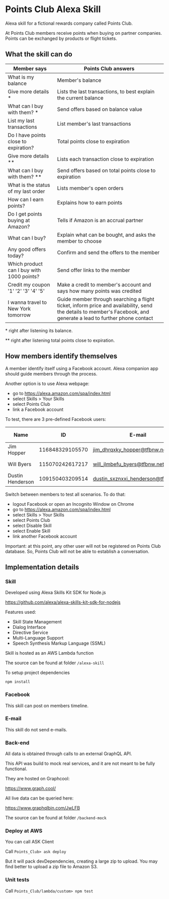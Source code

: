 # Points Club Alexa Skill
Alexa skill for a fictional rewards company called Points Club.

At Points Club members receive points when buying on partner companies. Points can be exchanged by products or flight tickets.


## What the skill can do

| Member says                               | Points Club answers                                                      |
| ----------------------------------------- | ------------------------------------------------------------------------ |
| What is my balance                        | Member's balance                                                         |
| Give more details *                       | Lists the last transactions, to best explain the current balance         |
| What can I buy with them? *               | Send offers based on balance value                                       |
| List my last transactions                 | List member's last transactions                                          |
| Do I have points close to expiration?     | Total points close to expiration                                         |
| Give more details **                      | Lists each transaction close to expiration                               |
| What can I buy with them? **              | Send offers based on total points close to expiration                    |
| What is the status of my last order       | Lists member's open orders                                               |
| How can I earn points?                    | Explains how to earn points                                              |
| Do I get points buying at Amazon?         | Tells if Amazon is an accrual partner                                    |
| What can I buy?                           | Explain what can be bought, and asks the member to choose                |
| Any good offers today?                    | Confirm and send the offers to the member                                |
| Which product can I buy with 1000 points? | Send offer links to the member                                           |
| Credit my coupon '1' '2' '3' '4' '5'      | Make a credit to member's account and says how many points was credited  |
| I wanna travel to New York tomorrow       | Guide member through searching a flight ticket, inform price and availability, send the details to member's Facebook, and generate a lead to further phone contact |

\* right after listening its balance.

\*\* right after listening total points close to expiration.


## How members identify themselves

A member identify itself using a Facebook account.
Alexa companion app should guide members through the process.

Another option is to use Alexa webpage:
* go to https://alexa.amazon.com/spa/index.html
* select Skills > Your Skills
* select Points Club
* link a Facebook account

To test, there are 3 pre-defined Facebook users:

| Name                 | ID                 | E-mail                              | Member profile  |
| -------------------- | ------------------ | ----------------------------------- | --------------- |
| Jim Hopper           | 116848329105570	| jim_dhrqxky_hopper@tfbnw.net        | VIP member      |
| Will Byers           | 115070242617217	| will_jlmbefu_byers@tfbnw.net        | Standard member |
| Dustin Henderson     | 109150403209514	| dustin_sxznxxi_henderson@tfbnw.net  | New member      |

Switch between members to test all scenarios. To do that:

* logout Facebook or open an Incognito Window on Chrome
* go to https://alexa.amazon.com/spa/index.html
* select Skills > Your Skills
* select Points Club
* select Disable Skill
* select Enable Skill
* link another Facebook account

Important: at this point, any other user will not be registered on Points Club database. 
So, Points Club will not be able to establish a conversation.


## Implementation details

### Skill

Developed using Alexa Skills Kit SDK for Node.js

https://github.com/alexa/alexa-skills-kit-sdk-for-nodejs

Features used:

* Skill State Management
* Dialog Interface
* Directive Service
* Multi-Language Support
* Speech Synthesis Markup Language (SSML)

Skill is hosted as an AWS Lambda function

The source can be found at folder `/alexa-skill`

To setup project dependencies

`npm install`


### Facebook

This skill can post on members timeline.


### E-mail

This skill do not send e-mails.


### Back-end

All data is obtained through calls to an external GraphQL API.

This API was build to mock real services, and it are not meant to be fully functional.

They are hosted on Graphcool:

https://www.graph.cool/

All live data can be queried here:

https://www.graphqlbin.com/JwLFB

The source can be found at folder `/backend-mock`


### Deploy at AWS

You can call ASK Client

Call `Points_Club> ask deploy`

But it will pack devDependencies, creating a large zip to upload.
You may find better to upload a zip file to Amazon S3.


### Unit tests

Call `Points_Club/lambda/custom> npm test`